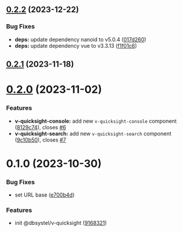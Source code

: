 

## [0.2.2](https://github.com/dbsystel/v-quicksight/compare/0.2.1...0.2.2) (2023-12-22)


### Bug Fixes

* **deps:** update dependency nanoid to v5.0.4 ([017d260](https://github.com/dbsystel/v-quicksight/commit/017d260c62ae33962bd773404c10d610590d2a9c))
* **deps:** update dependency vue to v3.3.13 ([f1f01c6](https://github.com/dbsystel/v-quicksight/commit/f1f01c6c8a163b51b3def840e8140f6c2eeca2d3))

## [0.2.1](https://github.com/dbsystel/v-quicksight/compare/0.2.0...0.2.1) (2023-11-18)

# [0.2.0](https://github.com/dbsystel/v-quicksight/compare/0.1.0...0.2.0) (2023-11-02)


### Features

* **v-quicksight-console:** add new `v-quicksight-console` component ([8129c74](https://github.com/dbsystel/v-quicksight/commit/8129c749de2c538c75c59f42847c18ca330e3089)), closes [#6](https://github.com/dbsystel/v-quicksight/issues/6)
* **v-quicksight-search:** add new `v-quicksight-search` component ([9c10b50](https://github.com/dbsystel/v-quicksight/commit/9c10b50c021df2c00a3bf68d51beaf547b2f97ce)), closes [#7](https://github.com/dbsystel/v-quicksight/issues/7)

# 0.1.0 (2023-10-30)


### Bug Fixes

* set URL base ([e700b4d](https://github.com/dbsystel/v-quicksight/commit/e700b4dbf74833650a7086509b44dd3f936abd02))


### Features

* init @dbsystel/v-quicksight ([9168321](https://github.com/dbsystel/v-quicksight/commit/91683218d6817612128555cad03d581484e5b657))
